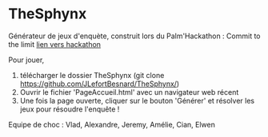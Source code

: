 # TheSphynx

Générateur de jeux d'enquète, construit lors du Palm'Hackathon : Commit to the limit [lien vers hackathon](https://www.helloasso.com/associations/palme/evenements/palm-hackathon-commit-to-the-limit-1)

Pour jouer, 
1. télécharger le dossier TheSphynx (git clone https://github.com/JLefortBesnard/TheSphynx/)
2. Ouvrir le fichier 'PageAccueil.html' avec un navigateur web récent
3. Une fois la page ouverte, cliquer sur le bouton 'Générer' et résolver les jeux pour résoudre l'enquête !

Equipe de choc :
Vlad, Alexandre, Jeremy, Amélie, Cian, Elwen

